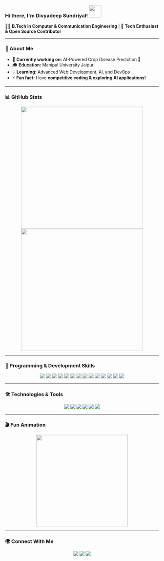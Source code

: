 ### Hi there, I'm Divyadeep Sundriyal! <img src="https://raw.githubusercontent.com/your-username/your-repo/main/wave.gif" width="40px">

👨‍💻 **B.Tech in Computer & Communication Engineering** | 🚀 **Tech Enthusiast & Open Source Contributor**

---

### 🎯 About Me
- 🔭 **Currently working on:** AI-Powered Crop Disease Prediction 🌾
- 🎓 **Education:** Manipal University Jaipur
- 💡 **Learning:** Advanced Web Development, AI, and DevOps
- ⚡ **Fun fact:** I love **competitive coding & exploring AI applications!**

---

### 📊 GitHub Stats
<p align="center">
  <img src="https://github-readme-stats.vercel.app/api?username=divyadeep10&show_icons=true&theme=tokyonight" width="400px"/>
  <img src="https://github-readme-stats.vercel.app/api/top-langs/?username=divyadeep10&layout=compact&theme=tokyonight" width="400px"/>
</p>

---

### 🚀 Programming & Development Skills
<p align="center">
  <img src="https://img.shields.io/badge/C-A8B9CC?style=for-the-badge&logo=c&logoColor=black"/>
  <img src="https://img.shields.io/badge/C++-00599C?style=for-the-badge&logo=c%2B%2B&logoColor=white"/>
  <img src="https://img.shields.io/badge/Python-3776AB?style=for-the-badge&logo=python&logoColor=white"/>
  <img src="https://img.shields.io/badge/HTML5-E34F26?style=for-the-badge&logo=html5&logoColor=white"/>
  <img src="https://img.shields.io/badge/CSS3-1572B6?style=for-the-badge&logo=css3&logoColor=white"/>
  <img src="https://img.shields.io/badge/JavaScript-F7DF1E?style=for-the-badge&logo=javascript&logoColor=black"/>
  <img src="https://img.shields.io/badge/Express.js-000000?style=for-the-badge&logo=express&logoColor=white"/>
  <img src="https://img.shields.io/badge/Tailwind_CSS-38B2AC?style=for-the-badge&logo=tailwind-css&logoColor=white"/>
  <img src="https://img.shields.io/badge/MySQL-4479A1?style=for-the-badge&logo=mysql&logoColor=white"/>
  <img src="https://img.shields.io/badge/MongoDB-47A248?style=for-the-badge&logo=mongodb&logoColor=white"/>
  <img src="https://img.shields.io/badge/Node.js-339933?style=for-the-badge&logo=nodedotjs&logoColor=white"/>
  <img src="https://img.shields.io/badge/DSA-FF4500?style=for-the-badge"/>
  <img src="https://img.shields.io/badge/OOP-8A2BE2?style=for-the-badge"/>
  <img src="https://img.shields.io/badge/Generative_AI-FF69B4?style=for-the-badge"/>
</p>

---

### 🛠️ Technologies & Tools
<p align="center">
  <img src="https://img.shields.io/badge/VS_Code-007ACC?style=for-the-badge&logo=visual-studio-code&logoColor=white"/>
  <img src="https://img.shields.io/badge/GitHub-181717?style=for-the-badge&logo=github&logoColor=white"/>
  <img src="https://img.shields.io/badge/Postman-FF6C37?style=for-the-badge&logo=postman&logoColor=white"/>
  <img src="https://img.shields.io/badge/MySQL_Workbench-4479A1?style=for-the-badge&logo=mysql&logoColor=white"/>
  <img src="https://img.shields.io/badge/MongoDB_Atlas-47A248?style=for-the-badge&logo=mongodb&logoColor=white"/>
  <img src="https://img.shields.io/badge/Hugging_Face-FFDA00?style=for-the-badge&logo=huggingface&logoColor=black"/>
</p>

---

### 🎬 Fun Animation
<p align="center">
  <img src="https://media.giphy.com/media/3o7abKhOpu0NwenH3O/giphy.gif" width="300px"/>
</p>

---

### 🌍 Connect With Me
<p align="center">
  <a href="[www.linkedin.com/in/divyadeep-sundriyal-94b3b2260](https://www.linkedin.com/in/divyadeep-sundriyal-94b3b2260/)"><img src="https://img.shields.io/badge/LinkedIn-Connect-blue?style=for-the-badge&logo=linkedin"/></a>
  <a href="https://yourwebsite.com"><img src="https://img.shields.io/badge/Portfolio-Visit-green?style=for-the-badge&logo=web"/></a>
  <a href="mailto:divyadeepsundriyal@gmail.com"><img src="https://img.shields.io/badge/Email-Contact-red?style=for-the-badge&logo=gmail"/></a>
</p>
